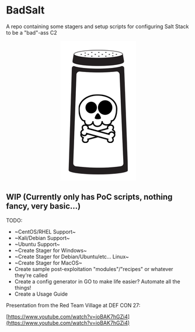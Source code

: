 # BadSalt
A repo containing some stagers and setup scripts for configuring Salt Stack to be a "bad"-ass C2

<p align="center">
  <img src="https://raw.githubusercontent.com/3ndG4me/BadSalt/master/badsalt-logo.PNG"/>
 </p>

## WIP (Currently only has PoC scripts, nothing fancy, very basic...)
TODO:
- ~CentOS/RHEL Support~
- ~Kali/Debian Support~
- ~Ubuntu Support~
- ~Create Stager for Windows~
- ~Create Stager for Debian/Ubuntu/etc... Linux~
- ~Create Stager for MacOS~
- Create sample post-exploitation "modules"/"recipes" or whatever they're called
- Create a config generator in GO to make life easier? Automate all the things!
- Create a Usage Guide



Presentation from the Red Team Village at DEF CON 27:


[https://www.youtube.com/watch?v=ioBAK7hGZi4](https://www.youtube.com/watch?v=ioBAK7hGZi4)